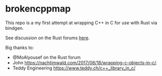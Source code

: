 # brokencppmap

This repo is a my first attempt at wrapping C++ in C for use with Rust via
bindgen.

See discussion on the Rust forums [here][0].

Big thanks to:
- @MoAlyousef on the Rust forum
- John <https://nachtimwald.com/2017/08/18/wrapping-c-objects-in-c/>.
- Teddy Engineering <https://www.teddy.ch/c++_library_in_c/>

[0]: https://users.rust-lang.org/t/bindgen-ffi-to-c-map-invalid-memory-reference
